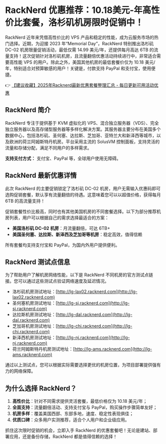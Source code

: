 # RackNerd 优惠推荐：10.18美元-年高性价比套餐，洛杉矶机房限时促销中！

RackNerd 近年来凭借高性价比的 VPS 产品和稳定的性能，成为云服务市场的热门选择。近期，为迎接 2023 年“Memorial Day”，RackNerd 特别推出洛杉矶 DC-02 机房限量促销活动，最低仅需 14.99 美元/年，还提供每月高达 6TB 的流量支持！这次促销针对洛杉矶机房，且流量翻倍优惠活动持续进行中，非常适合需要高性能 VPS 的用户。除此之外，美国其他机房的最低套餐价仅为 10.18 美元/年，特别适合对预算敏感的用户！关键是，付款支持 PayPal 和支付宝，使用便捷。

👉 [【建议收藏】2025年Racknerd最新优惠套餐整理汇总 - 每日更新可用活动优惠](https://bit.ly/Rack_Nerd)

## RackNerd 简介

RackNerd 专注于提供基于 KVM 虚拟化的 VPS、混合独立服务器（VDS）、完全独立服务器以及高存储型服务器等多样化解决方案。其服务器主要分布在美国多个数据中心，包括洛杉矶、圣何塞、达拉斯、芝加哥、亚特兰大和新泽西等城市，以及欧洲的荷兰阿姆斯特丹机房。平台采用主流的 SolusVM 控制面板，支持灵活的流量和存储分配，满足不同用户的多样需求。

**支持支付方式：** 支付宝、PayPal 等，全球用户使用无障碍。

## RackNerd 最新优惠详情

此次 RackNerd 的主要促销锁定了洛杉矶 DC-02 机房，用户无需输入优惠码即可选购促销套餐，默认享有流量翻倍的待遇。这意味着您可以以超值价格，获得每月 6TB 的高流量支持！

促销套餐性价比极高，同时也有其他美国机房的不同套餐选择。以下为部分推荐机房列表，用户可以根据自己的需求选择最适合的方案：

- **美国洛杉矶 DC-02 机房**：月流量翻倍，可达 6TB+
- **美国圣何塞、达拉斯、新泽西及芝加哥等机房**：稳定高效，值得信赖

所有套餐均支持支付宝和 PayPal，为国内外用户提供便利。

## RackNerd 测试点信息

为了帮助用户了解机房网络性能，以下是 RackNerd 不同机房的官方测试点链接。您可以通过这些测试点验证网络速度及延迟情况。

- 洛杉矶机房测试地址：[http://lg-lax02.racknerd.com](http://lg-lax02.racknerd.com)
- 圣何塞机房测试地址：[http://lg-sj.racknerd.com](http://lg-sj.racknerd.com)
- 达拉斯机房测试地址：[http://lg-dal.racknerd.com](http://lg-dal.racknerd.com)
- 芝加哥机房测试地址：[http://lg-chi.racknerd.com](http://lg-chi.racknerd.com)
- 新泽西机房测试地址：[http://lg-nj.racknerd.com](http://lg-nj.racknerd.com)
- 荷兰阿姆斯特丹机房测试地址：[http://lg-ams.racknerd.com](http://lg-ams.racknerd.com)

通过以上测试点，您可以根据实际需要选择更优的机房位置，为项目部署提供强有力的网络保障。

## 为什么选择 RackNerd？

1. **高性价比**：针对不同需求提供灵活套餐，最低价格仅为 10.18 美元/年；
2. **全面支持**：流量翻倍活动、支持支付宝与 PayPal，购买操作步骤简单友好；
3. **机房多样**：覆盖美国西部、东部多地，速度、稳定性表现俱佳；
4. **优质口碑**：众多用户实测推荐，适合个人用户和企业级应用。

抓住这次限时促销的机会，立即入手 RackNerd 的优惠套餐吧！无论是建站、部署应用，还是备份存储，RackNerd 都是值得信赖的选择！